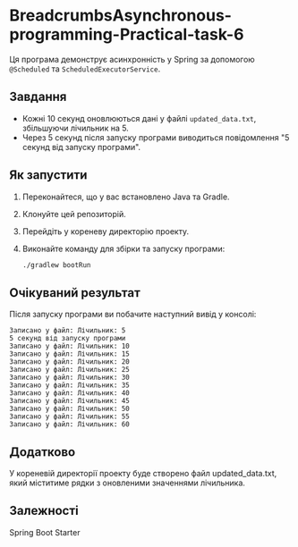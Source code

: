 # BreadcrumbsAsynchronous-programming-Practical-task-6

Ця програма демонструє асинхронність у Spring за допомогою `@Scheduled` та `ScheduledExecutorService`.

## Завдання

- Кожні 10 секунд оновлюються дані у файлі `updated_data.txt`, збільшуючи лічильник на 5.
- Через 5 секунд після запуску програми виводиться повідомлення "5 секунд від запуску програми".

## Як запустити

1. Переконайтеся, що у вас встановлено Java та Gradle.
2. Клонуйте цей репозиторій.
3. Перейдіть у кореневу директорію проекту.
4. Виконайте команду для збірки та запуску програми:

   ```bash
   ./gradlew bootRun

## Очікуваний результат

Після запуску програми ви побачите наступний вивід у консолі:
```output
Записано у файл: Лічильник: 5
5 секунд від запуску програми
Записано у файл: Лічильник: 10
Записано у файл: Лічильник: 15
Записано у файл: Лічильник: 20
Записано у файл: Лічильник: 25
Записано у файл: Лічильник: 30
Записано у файл: Лічильник: 35
Записано у файл: Лічильник: 40
Записано у файл: Лічильник: 45
Записано у файл: Лічильник: 50
Записано у файл: Лічильник: 55
Записано у файл: Лічильник: 60
```

## Додатково

У кореневій директорії проекту буде створено файл updated_data.txt, який міститиме рядки з оновленими значеннями лічильника.

## Залежності

Spring Boot Starter